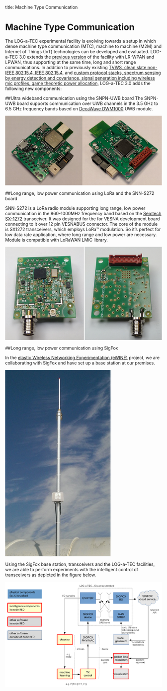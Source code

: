 title: Machine Type Communication

<!-- vim: linebreak filetype=markdown expandtab ts=4 sw=4
-->

# Machine Type Communication

The LOG-a-TEC experimental facility is evolving towards a setup in which dense machine type communication (MTC), machine to machine (M2M) and Internet of Things (IoT) technologies can be developed and evaluated. LOG-a-TEC 3.0 extends the [previous version](overview.html) of the facility with LR-WPAN and LPWAN, thus supporting at the same time, long and short range communications. In addition to previously existing [TVWS, clean slate non-IEEE 802.15.4, IEEE 802.15.4](hardware.html), and [custom protocol stacks, spectrum sensing by energy detection and covariance, signal generation including wireless mic profiles, game theoretic power allocation](software.html), LOG-a-TEC 3.0 adds the following new components: 

##Ultra wideband communication using the SNPN-UWB board
The SNPN-UWB board supports communication over UWB channels in the 3.5 GHz to 6.5 GHz frequency bands based on [DecaWave DWM1000](http://www.decawave.com/sites/default/files/resources/dwm1000-datasheet-v1.3.pdf) UWB module. 

![SNPN-UWB board](img/mtc/SNPN-UWB.png)

##Long range, low power communication using LoRa and the SNN-S272 board

SNN-S272 is a LoRa radio module supporting long range, low power communication in the 860-1000MHz frequency band based on the [Semtech SX-1272](http://www.semtech.com/wireless-rf/rf-transceivers/sx1272/) transceiver. It was designed for the for VESNA development board connecting to it over 12 pin VESNABUS connector. The core of the module is SX1272 transceivers, which employs LoRa™ modulation.  So it’s perfect for low data rate application, where long range and low power are necessary. Module is compatible with LoRaWAN LMiC library.

![SNN-S272 board](img/mtc/SNN-272.png)

##Long range, low power communication using SigFox

In the [elastic Wireless Networking Experimentation (eWINE)](https://ewine-project.eu/) project, we are collaborating with SigFox and have set up a base station at our premises.

![SigFox antenna](img/mtc/sigfox_antenna.jpg)

Using the SigFox base station, transceivers and the LOG-a-TEC facilities, we are able to perform experiments with the intelligent control of transceivers as depicted in the figure below. 

![Intelligent transceiver control](img/mtc/ewineSC2.png)
